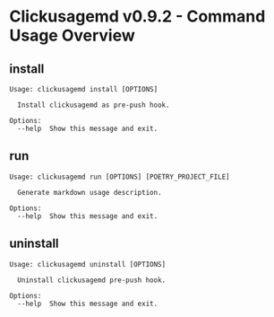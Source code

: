 # Clickusagemd v0.9.2 - Command Usage Overview
## install
```
Usage: clickusagemd install [OPTIONS]

  Install clickusagemd as pre-push hook.

Options:
  --help  Show this message and exit.
```
## run
```
Usage: clickusagemd run [OPTIONS] [POETRY_PROJECT_FILE]

  Generate markdown usage description.

Options:
  --help  Show this message and exit.
```
## uninstall
```
Usage: clickusagemd uninstall [OPTIONS]

  Uninstall clickusagemd pre-push hook.

Options:
  --help  Show this message and exit.
```
